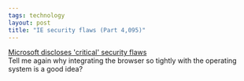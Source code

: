 ```yaml
---
tags: technology
layout: post
title: "IE security flaws (Part 4,095)"
---
```




<a href="http://www.cnn.com/2002/TECH/internet/08/23/microsoft.security.reut/index.html">Microsoft discloses 'critical' security flaws</a><br>
Tell me again why integrating the browser so tightly with the operating system is a good idea?


